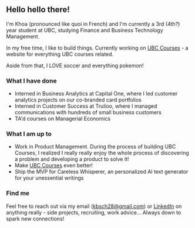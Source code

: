 ## Hello hello there!
I'm Khoa (pronounced like quoi in French) and I'm currently a 3rd (4th?) year student at UBC, studying Finance and Business Technology Management.

In my free time, I like to build things. Currently working on [UBC Courses](ubccourses.app) - a website for everything UBC courses related.

Aside from that, I LOVE soccer and everything pokemon!

### What I have done
* Interned in Business Analytics at Capital One, where I led customer analytics projects on our co-branded card portfolios
* Interned in Customer Success at Trulioo, where I managed communications with hundreds of small business customers
* TA'd courses on Managerial Economics

### What I am up to
* Work in Product Management. During the process of building UBC Courses, I realized I really really enjoy the whole process of discovering a problem and developing a product to solve it!
* Make [UBC Courses](ubccourses.app) even better!
* Ship the MVP for Careless Whisperer, an personalized AI text generator for your unessential writings

### Find me
Feel free to reach out via my email (kbsch28@gmail.com) or [LinkedIn](https://www.linkedin.com/in/khoa-d-bui/) on anything really - side projects, recruiting, work advice... Always down to spark new connections!


